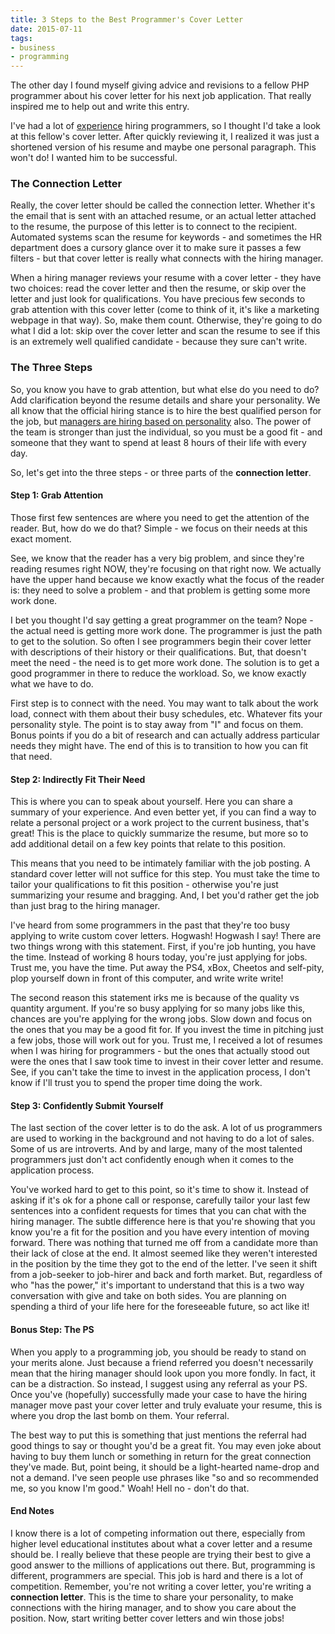 ```yaml
---
title: 3 Steps to the Best Programmer's Cover Letter
date: 2015-07-11
tags:
- business
- programming
---
```

The other day I found myself giving advice and revisions to a fellow PHP programmer about his cover letter for his next job application.  That really inspired me to help out and write this entry.

<!--more-->

I've had a lot of [experience](/resume) hiring programmers, so I thought I'd take a look at this fellow's cover letter.  After quickly reviewing it, I realized it was just a shortened version of his resume and maybe one personal paragraph.  This won't do!  I wanted him to be successful.  

### The Connection Letter

Really, the cover letter should be called the connection letter.  Whether it's the email that is sent with an attached resume, or an actual letter attached to the resume, the purpose of this letter is to connect to the recipient.  Automated systems scan the resume for keywords - and sometimes the HR department does a cursory glance over it to make sure it passes a few filters - but that cover letter is really what connects with the hiring manager.  

When a hiring manager reviews your resume with a cover letter - they have two choices: read the cover letter and then the resume, or skip over the letter and just look for qualifications.  You have precious few seconds to grab attention with this cover letter (come to think of it, it's like a marketing webpage in that way).  So, make them count.  Otherwise, they're going to do what I did a lot: skip over the cover letter and scan the resume to see if this is an extremely well qualified candidate - because they sure can't write.

### The Three Steps

So, you know you have to grab attention, but what else do you need to do?  Add clarification beyond the resume details and share your personality.  We all know that the official hiring stance is to hire the best qualified person for the job, but [managers are hiring based on personality](http://www.businessinsider.com/companies-are-hiring-for-personality-2014-9) also.  The power of the team is stronger than just the individual, so you must be a good fit - and someone that they want to spend at least 8 hours of their life with every day.

So, let's get into the three steps - or three parts of the **connection letter**.

#### Step 1: Grab Attention

Those first few sentences are where you need to get the attention of the reader.  But, how do we do that?  Simple - we focus on their needs at this exact moment.

See, we know that the reader has a very big problem, and since they're reading resumes right NOW, they're focusing on that right now.  We actually have the upper hand because we know exactly what the focus of the reader is: they need to solve a problem - and that problem is getting some more work done.

I bet you thought I'd say getting a great programmer on the team?  Nope - the actual need is getting more work done.  The programmer is just the path to get to the solution.  So often I see programmers begin their cover letter with descriptions of their history or their qualifications.  But, that doesn't meet the need - the need is to get more work done.  The solution is to get a good programmer in there to reduce the workload.  So, we know exactly what we have to do.

First step is to connect with the need.  You may want to talk about the work load, connect with them about their busy schedules, etc.  Whatever fits your personality style.  The point is to stay away from "I" and focus on them.  Bonus points if you do a bit of research and can actually address particular needs they might have.  The end of this is to transition to how you can fit that need.

#### Step 2: Indirectly Fit Their Need

This is where you can to speak about yourself.  Here you can share a summary of your experience.  And even better yet, if you can find a way to relate a personal project or a work project to the current business, that's great!  This is the place to quickly summarize the resume, but more so to add additional detail on a few key points that relate to this position. 

This means that you need to be intimately familiar with the job posting.  A standard cover letter will not suffice for this step.  You must take the time to tailor your qualifications to fit this position - otherwise you're just summarizing your resume and bragging.  And, I bet you'd rather get the job than just brag to the hiring manager.

I've heard from some programmers in the past that they're too busy applying to write custom cover letters.  Hogwash!  Hogwash I say!  There are two things wrong with this statement.  First, if you're job hunting, you have the time.  Instead of working 8 hours today, you're just applying for jobs.  Trust me, you have the time.  Put away the PS4, xBox, Cheetos and self-pity, plop yourself down in front of this computer, and write write write!  

The second reason this statement irks me is because of the quality vs quantity argument.  If you're so busy applying for so many jobs like this, chances are you're applying for the wrong jobs.  Slow down and focus on the ones that you may be a good fit for.  If you invest the time in pitching just a few jobs, those will work out for you.  Trust me, I received a lot of resumes when I was hiring for programmers - but the ones that actually stood out were the ones that I saw took time to invest in their cover letter and resume.  See, if you can't take the time to invest in the application process, I don't know if I'll trust you to spend the proper time doing the work.

#### Step 3: Confidently Submit Yourself

The last section of the cover letter is to do the ask.  A lot of us programmers are used to working in the background and not having to do a lot of sales.  Some of us are introverts.  And by and large, many of the most talented programmers just don't act confidently enough when it comes to the application process.  

You've worked hard to get to this point, so it's time to show it.  Instead of asking if it's ok for a phone call or response, carefully tailor your last few sentences into a confident requests for times that you can chat with the hiring manager.  The subtle difference here is that you're showing that you know you're a fit for the position and you have every intention of moving forward.  There was nothing that turned me off from a candidate more than their lack of close at the end.  It almost seemed like they weren't interested in the position by the time they got to the end of the letter.  I've seen it shift from a job-seeker to job-hirer and back and forth market.  But, regardless of who "has the power," it's important to understand that this is a two way conversation with give and take on both sides.  You are planning on spending a third of your life here for the foreseeable future, so act like it!

#### Bonus Step: The PS

When you apply to a programming job, you should be ready to stand on your merits alone.  Just because a friend referred you doesn't necessarily mean that the hiring manager should look upon you more fondly.  In fact, it can be a distraction.  So instead, I suggest using any referral as your PS.  Once you've (hopefully) successfully made your case to have the hiring manager move past your cover letter and truly evaluate your resume, this is where you drop the last bomb on them.  Your referral.

The best way to put this is something that just mentions the referral had good things to say or thought you'd be a great fit.  You may even joke about having to buy them lunch or something in return for the great connection they've made.  But, point being, it should be a light-hearted name-drop and not a demand.  I've seen people use phrases like "so and so recommended me, so you know I'm good."  Woah!  Hell no - don't do that.

#### End Notes

I know there is a lot of competing information out there, especially from higher level educational institutes about what a cover letter and a resume should be.  I really believe that these people are trying their best to give a good answer to the millions of applications out there.  But, programming is different, programmers are special.  This job is hard and there is a lot of competition.  Remember, you're not writing a cover letter, you're writing a **connection letter**.  This is the time to share your personality, to make connections with the hiring manager, and to show you care about the position.  Now, start writing better cover letters and win those jobs!

